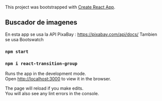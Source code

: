 This project was bootstrapped with [Create React App](https://github.com/facebook/create-react-app).

## Buscador de imagenes
En esta app se usa la API PixaBay : https://pixabay.com/api/docs/
Tambien se usa Bootswatch

### `npm start`
### `npm i react-transition-group `

Runs the app in the development mode.<br />
Open [http://localhost:3000](http://localhost:3000) to view it in the browser.

The page will reload if you make edits.<br />
You will also see any lint errors in the console.

